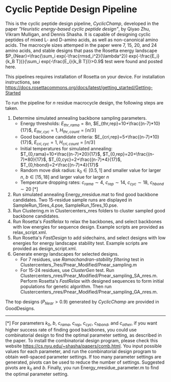 # Cyclic Peptide Design Pipeline
This is the cyclic peptide design pipeline, _CyclicChamp_, developed in the paper _"Heuristic energy-based cyclic peptide design"_, by Qiyao Zhu, Vikram Mulligan, and Dennis Shasha. It is capable of designing cyclic peptides of mixed L- and D-amino acids, as well as non-canonical amino acids. The macrocyle sizes attemped in the paper were 7, 15, 20, and 24 amino acids, and stable designs that pass the Rosetta energy landscape $P_{Near}=\frac{\sum_i exp(-\frac{rmsd_i^2}{\lambda^2}) exp(-\frac{E_i}{k_B T})}{\sum_i exp(-\frac{E_i}{k_B T})}>0.9$ test were found and posted here.

This pipelines requires installation of Rosetta on your device. For installation instructions, see https://docs.rosettacommons.org/docs/latest/getting_started/Getting-Started

To run the pipeline for _n_ residue macrocycle design, the following steps are taken.
1. Determine simulated annealing backbone sampling parameters.
   - Energy thresholds: $E_{thr,rama}=8n$, $E_{thr,rep}=10+\frac{(n-7)*10}{17}$, $E_{thr,cyc}=1$, $H_{thr,count}=\lceil n/3\rceil$
   - Good backbone candidate criteria: $E_{cri,rep}=5+\frac{(n-7)*10}{17}$, $E_{cri,cyc}=1$, $H_{cri,count}=\lceil n/3\rceil$
   - Initial temperatures for simulated annealing: $T_{0,rama}=10+\frac{(n-7)*20}{17}$, $T_{0,rep}=20+\frac{(n-7)*80}{17}$, $T_{0,cyc}=2+\frac{(n-7)*4}{17}$, $T_{0,hbond}=2+\frac{(n-7)*4}{17}$
   - Random move disk radius: $k_0 \in [0.5,1]$ and smaller value for larger $n$, $b \in [15,18]$ and larger value for larger $n$
   - Temperature dropping rates: $c_{rama} \sim 4$, $c_{rep} \sim 14$, $c_{cyc} \sim 18$, $c_{hbond} \sim 20$ [*]
2. Run simulated annealing Energy_*n*residue.mat to find good backbone candidates. Two 15-residue sample runs are displayed in SampleRun_15res_4.pse, SampleRun_15res_10.pse.
3. Run Clustering.m in Clustercenters_*n*res folders to cluster sampled good backbone candidates.
4. Run Rosetta's _FastRelax_ to relax the backbones, and select backbones with low energies for sequence design. Example scripts are provided as relax_script.xml.
5. Run Rosetta's _FastDesign_ to add sidechains, and select designs with low energies for energy landscape stability test. Example scripts are provided as design_script.xml.
6. Generate energy landscapes for selected designs.
   - For 7 residues, use _Ramachandran-stability filtering_ test in Clustercenters_7res/Pnear_Modified/Pnear_sampling.m
   - For 15-24 residues, use _ClusterGen_ test. Run Clustercenters_*n*res/Pnear_Modified/Pnear_sampling_SA_*n*res.m. Perform Rosetta's _FastRelax_ with designed sequences to form initial populations for genetic algorithm. Then run Clustercenters_*n*res/Pnear_Modified/Pnear_sampling_GA_*n*res.m.
  
The top designs ($P_{Near}>0.9$) generated by _CyclicChamp_ are provided in GoodDesigns.



---
[\*] For parameters $k_0$, $b$, $c_{rama}$, $c_{rep}$, $c_{cyc}$, $c_{hbond}$, and $c_{other}$, if you want higher success rate of finding good backbones, you could use combinatorial design to find the optimal parameter setting, as described in the paper. To install the combinatorial design program, please check this website https://cs.nyu.edu/~shasha/papers/comb.html. You input possible values for each parameter, and run the combinatorial design program to obtain well-spaced parameter settings. If too many parameter settings are generated, pivots can be used to reduce the number of settings. Suggested pivots are $k_0$ and $b$. Finally, you run Energy_*n*residue_parameter.m to find the optimal parameter setting.

